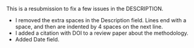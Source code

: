 This is a resubmission to fix a few issues in the DESCRIPTION. 

- I removed the extra spaces in the Description field. Lines end with a space, and then are indented by 4 spaces on the next line. 
- I added a citation with DOI to a review paper about the methodology.
- Added Date field. 

